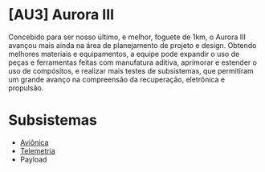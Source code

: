 
# [AU3] Aurora III
Concebido para ser nosso último, e melhor, foguete de 1km, o Aurora III avançou mais ainda na área de planejamento de projeto e design. Obtendo melhores materiais e equipamentos, a equipe pode expandir o uso de peças e ferramentas feitas com manufatura aditiva, aprimorar e estender o uso de compósitos, e realizar mais testes de subsistemas, que permitiram um grande avanço na compreensão da recuperação, eletrônica e propulsão.

# Subsistemas

 - [Aviônica](https://github.com/AntaresOrg/-AU3-Avionica)
 - [Telemetria](https://github.com/AntaresOrg/-AU3-Telemetria)
 - Payload
